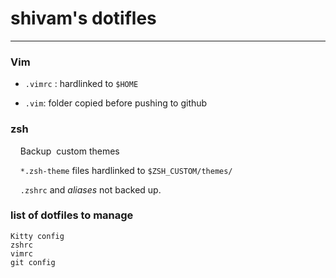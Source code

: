 # shivam's dotifles

---

### Vim

- `.vimrc` : hardlinked to `$HOME`

- `.vim`: folder copied before pushing to github 

### zsh

    Backup  custom themes

    `*.zsh-theme` files hardlinked to `$ZSH_CUSTOM/themes/`

    `.zshrc` and *aliases* not backed up.

### list of dotfiles to manage

    Kitty config
    zshrc
    vimrc
    git config
